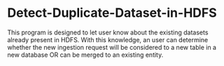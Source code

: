 # Detect-Duplicate-Dataset-in-HDFS
This program is designed to let user know about the existing datasets already present in HDFS. With this knowledge, an user can determine whether the new ingestion request will be considered to a new table in a new database OR can be merged to an existing entity.
